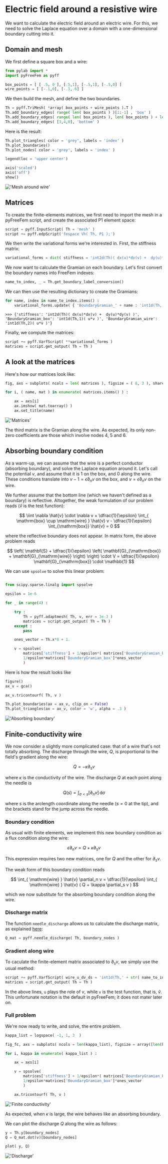 # Electric field around a resistive wire

We want to calculate the electric field around an electric wire. For this, we need to solve the Laplace equation over a domain with a one-dimensional boundary cutting into it.

## Domain and mesh

We first define a square box and a wire:

```python
from pylab import *
import pyFreeFem as pyff

box_points = [ [ .5, 0 ], [.5,1], [-.5,1], [-.5,0] ]
wire_points = [ [-.1,0], [-.1,.6] ]
```

We then build the mesh, and define the two boundaries.

```python
Th = pyff.TriMesh( *array( box_points + wire_points ).T )
Th.add_boundary_edges( range( len( box_points ) )[1:-1] , 'box' )
Th.add_boundary_edges( range( len( box_points ), len( box_points ) + len( wire_points ) ) , 'wire' )
Th.add_boundary_edges( [3,4,0], 'bottom' )
```

Here is the result:

```python
Th.plot_triangles( color = 'grey', labels = 'index' )
Th.plot_boundaries()
Th.plot_nodes( color = 'grey', labels = 'index' )

legend(loc = 'upper center')

axis('scaled')
axis('off')
show()
```

!['Mesh around wire'](../figures/wire_mesh.svg)

## Matrices

To create the finite-elements matrices, we first need to import the mesh in a pyFreeFem script, and create the associated P1 element space:

```python
script = pyff.InputScript( Th = 'mesh' )
script += pyff.edpScript('fespace Vh( Th, P1 );')
```

We then write the variational forms we're interested in. First, the stiffness matrix:

```python
variational_forms = dict( stiffness = 'int2d(Th)( dx(u)*dx(v) +  dy(u)*dy(v) )' )
```

We now want to calculate the Gramian on each boundary. Let's first convert the boundary names into FreeFem indexes:

```python
name_to_index, _ = Th.get_boundary_label_conversion()
```

We can then use the resulting dictionary to create the Gramians:

```python
for name, index in name_to_index.items() :
    variational_forms.update( { 'BoundaryGramian_' + name : 'int1d(Th,' + str(index) + ')( u*v )' } )
```

```console
>>> {'stiffness': 'int2d(Th)( dx(u)*dx(v) +  dy(u)*dy(v) )', 'BoundaryGramian_box': 'int1d(Th,1)( u*v )', 'BoundaryGramian_wire': 'int1d(Th,2)( u*v )'}
```

Finally, we compute the matrices:

```python
script += pyff.VarfScript( **variational_forms )
matrices = script.get_output( Th = Th )
```

## A look at the matrices

Here's how our matrices look like:

```python
fig, axs = subplots( ncols = len( matrices ), figsize = ( 8, 3 ), sharey = True )

for i, ( name, mat ) in enumerate( matrices.items() ) :

    ax = axs[i]
    ax.imshow( mat.toarray() )
    ax.set_title(name)
```

!['Matrices'](../figures/wire_matrices.svg)

The third matrix is the Gramian along the wire. As expected, its only non-zero coefficients are those which involve nodes 4, 5 and 6.

## Absorbing boundary condition

As a warm-up, we can assume that the wire is a perfect conductor (absorbing boundary), and solve the Laplace equation around it. Let's call the potential $v$, and assume that it is 1 on the box, and 0 along the wire. These conditions translate into $v-1=\epsilon \partial_n v$ on the box, and $v=\epsilon \partial_n v$ on the wire.

We further assume that the bottom line (which we haven't defined as a boundary) is reflective. Altogether, the weak formulation of our problem reads ($\hat{v}$ is the test function):

$$
\iint \nabla \hat{v} \cdot \nabla v + \dfrac{1}{\epsilon} \int_{ \mathrm{box} \cup \mathrm{wire} } \hat{v} v - \dfrac{1}{\epsilon} \int_{\mathrm{box}} \hat{v} = 0
$$

where the reflective boundary does not appear. In matrix form, the above problem reads

$$
\left( \mathbf{S} + \dfrac{1}{\epsilon} \left( \mathbf{G}_{\mathrm{box}} + \mathbf{G}_{\mathrm{wire}} \right) \right) \cdot V = \dfrac{1}{\epsilon} \mathbf{G}_{\mathrm{box}} \cdot \mathbb{1}
$$

We can use `spsolve` to solve this linear problem:


```python

from scipy.sparse.linalg import spsolve

epsilon = 1e-6

for _ in range(4) :

    try :
        Th = pyff.adaptmesh( Th, v, err = 3e-3 )
        matrices = script.get_output( Th = Th )
    except :
        pass

    ones_vector = Th.x*0 + 1.

    v = spsolve(
        matrices['stiffness'] + 1/epsilon*( matrices['BoundaryGramian_box'] + matrices['BoundaryGramian_wire'] + matrices['BoundaryGramian_bottom']),
        1/epsilon*matrices['BoundaryGramian_box']*ones_vector
        )
```

Here is how the result looks like

```python
figure()
ax_v = gca()

ax_v.tricontourf( Th, v )

Th.plot_boundaries(ax = ax_v, clip_on = False)
Th.plot_triangles(ax = ax_v, color = 'w', alpha = .3 )
```

!['Absorbing boundary'](../figures/wire_field.svg)

## Finite-conductivity wire

We now consider a slightly more complicated case: that of a wire that's not totally absorbing. The discharge through the wire, $Q$, is proportional to the field's gradient along the wire:

$$
Q = - \kappa \partial_s v
$$

where $\kappa$ is the conductivity of the wire. The discharge $Q$ at each point along the needle is

$$
Q(s) = \int_{ \sigma < s} \left[ \partial_n v \right] \, \mathrm{d} \sigma
$$

where $s$ is the arclength coordinate along the needle ($s=0$ at the tip), and the brackets stand for the jump across the needle.


### Boundary condition

As usual with finite elements, we implement this new boundary condition as a flux condition along the wire:

$$
\epsilon \partial_n v = Q + \kappa \partial_s v
$$

This expression requires two new matrices, one for $Q$ and the other for $\partial_s v$.

The weak form of this boundary condition reads

$$
\int_{ \mathrm{wire} } \hat{v} \partial_n v = \dfrac{1}{\epsilon} \int_{ \mathrm{wire} } \hat{v} ( Q + \kappa \partial_s v )
$$

which we now substitute for the absorbing boundary condition along the wire.

### Discharge matrix

The function `needle_discharge` allows us to calculate the discharge matrix, as explained [here](./discharge_through_wire.md):

```python
Q_mat = pyff.needle_discharge( Th, boundary_nodes )
```

### Gradient along wire

To caculate the finite-element matrix associated to $\partial_s v$, we simply use the usual method:

```python
script += pyff.VarfScript( wire_u_dv_ds = 'int1d(Th,' + str( name_to_index['wire'] ) + ')( v*N.x*dy(u) - v*N.y*dx(u) )' )
matrices = script.get_output( Th = Th )
```

In the above lines, `u` plays the role of $v$, while `v` is the test function, that is, $\hat{v}$. This unfortunate notation is the default in pyFreeFem; it does not mater later on.

### Full problem

We're now ready to write, and solve, the entire problem.

```python
kappa_list = logspace( -1, 1, 3  )

fig_fc, axs = subplots( ncols = len(kappa_list), figsize = array([len(kappa_list),1])*3 )

for i, kappa in enumerate( kappa_list ) :

    ax = axs[i]

    v = spsolve(
        matrices['stiffness'] + 1/epsilon*( matrices['BoundaryGramian_box'] + matrices['BoundaryGramian_bottom'] + matrices['BoundaryGramian_wire'].dot(Q_mat) - kappa*matrices['wire_u_dv_ds'] ),
        1/epsilon*matrices['BoundaryGramian_box']*ones_vector
        )

    ax.tricontourf( Th, v )
```

!['Finite conductivity'](../figures/wire_kappa.svg)

As expected, when $\kappa$ is large, the wire behaves like an absorbing boundary.

We can plot the discharge $Q$ along the wire as follows:

```python
y = Th.y[boundary_nodes]
Q = Q_mat.dot(v)[boundary_nodes]

plot( y, Q)
```

!['Discharge'](../figures/wire_Q.svg)
